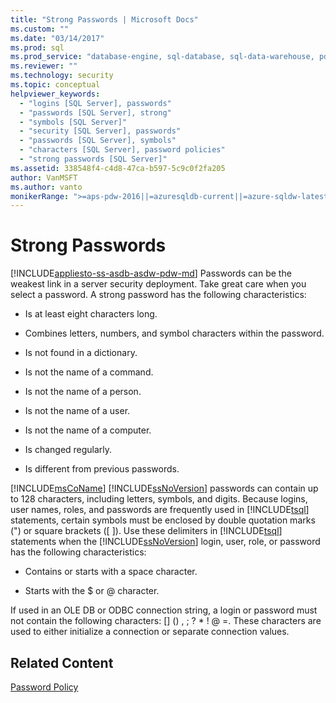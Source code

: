 ```yaml
---
title: "Strong Passwords | Microsoft Docs"
ms.custom: ""
ms.date: "03/14/2017"
ms.prod: sql
ms.prod_service: "database-engine, sql-database, sql-data-warehouse, pdw"
ms.reviewer: ""
ms.technology: security
ms.topic: conceptual
helpviewer_keywords: 
  - "logins [SQL Server], passwords"
  - "passwords [SQL Server], strong"
  - "symbols [SQL Server]"
  - "security [SQL Server], passwords"
  - "passwords [SQL Server], symbols"
  - "characters [SQL Server], password policies"
  - "strong passwords [SQL Server]"
ms.assetid: 338548f4-c4d8-47ca-b597-5c9c0f2fa205
author: VanMSFT
ms.author: vanto
monikerRange: ">=aps-pdw-2016||=azuresqldb-current||=azure-sqldw-latest||>=sql-server-2016||=sqlallproducts-allversions||>=sql-server-linux-2017||=azuresqldb-mi-current"
---
```

# Strong Passwords
[!INCLUDE[appliesto-ss-asdb-asdw-pdw-md](../../includes/appliesto-ss-asdb-asdw-pdw-md.md)]
  Passwords can be the weakest link in a server security deployment. Take great care when you select a password. A strong password has the following characteristics:  
  
-   Is at least eight characters long.  
  
-   Combines letters, numbers, and symbol characters within the password.  
  
-   Is not found in a dictionary.  
  
-   Is not the name of a command.  
  
-   Is not the name of a person.  
  
-   Is not the name of a user.  
  
-   Is not the name of a computer.  
  
-   Is changed regularly.  
  
-   Is different from previous passwords.  
  
 [!INCLUDE[msCoName](../../includes/msconame-md.md)] [!INCLUDE[ssNoVersion](../../includes/ssnoversion-md.md)] passwords can contain up to 128 characters, including letters, symbols, and digits. Because logins, user names, roles, and passwords are frequently used in [!INCLUDE[tsql](../../includes/tsql-md.md)] statements, certain symbols must be enclosed by double quotation marks (") or square brackets ([ ]). Use these delimiters in [!INCLUDE[tsql](../../includes/tsql-md.md)] statements when the [!INCLUDE[ssNoVersion](../../includes/ssnoversion-md.md)] login, user, role, or password has the following characteristics:  
  
-   Contains or starts with a space character.  
  
-   Starts with the $ or \@ character.  
  
 If used in an OLE DB or ODBC connection string, a login or password must not contain the following characters: [] () , ; ? * ! \@ =. These characters are used to either initialize a connection or separate connection values.  
  
## Related Content  
 [Password Policy](../../relational-databases/security/password-policy.md)  
  
  
